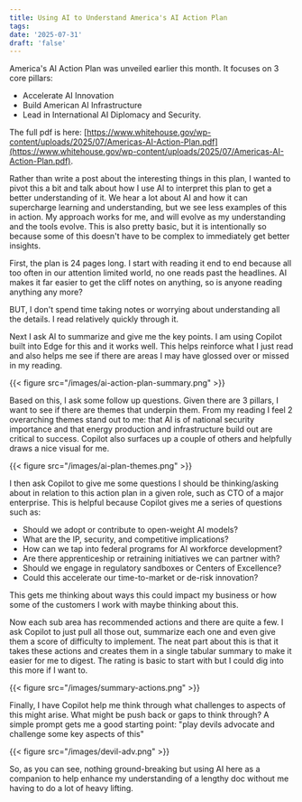 ```yaml
---
title: Using AI to Understand America's AI Action Plan
tags: 
date: '2025-07-31'
draft: 'false'
---
```


America's AI Action Plan was unveiled earlier this month. It focuses on 3 core pillars: 
* Accelerate AI Innovation
* Build American AI Infrastructure
* Lead in International AI Diplomacy and Security. 

The full pdf is here: [https://www.whitehouse.gov/wp-content/uploads/2025/07/Americas-AI-Action-Plan.pdf](https://www.whitehouse.gov/wp-content/uploads/2025/07/Americas-AI-Action-Plan.pdf). 

Rather than write a post about the interesting things in this plan, I wanted to pivot this a bit and talk about how I use AI to interpret this plan to get a better understanding of it. We hear a lot about AI and how it can supercharge learning and understanding, but we see less examples of this in action. My approach works for me, and will evolve as my understanding and the tools evolve. This is also pretty basic, but it is intentionally so because some of this doesn't have to be complex to immediately get better insights.

First, the plan is 24 pages long. I start with reading it end to end because all too often in our attention limited world, no one reads past the headlines. AI makes it far easier to get the cliff notes on anything, so is anyone reading anything any more?

BUT, I don't spend time taking notes or worrying about understanding all the details. I read relatively quickly through it.

Next I ask AI to summarize and give me the key points. I am using Copilot built into Edge for this and it works well. This helps reinforce what I just read and also helps me see if there are areas I may have glossed over or missed in my reading.

{{< figure src="/images/ai-action-plan-summary.png" >}}

Based on this, I ask some follow up questions. Given there are 3 pillars, I want to see if there are themes that underpin them. From my reading I feel 2 overarching themes stand out to me:  that AI is of national security importance and that energy production and infrastructure build out are critical to success. Copilot also surfaces up a couple of others and helpfully draws a nice visual for me.

{{< figure src="/images/ai-plan-themes.png" >}}

I then ask Copilot to give me some questions I should be thinking/asking about in relation to this action plan in a given role, such as CTO of a major enterprise. This is helpful because Copilot gives me a series of questions such as:

* Should we adopt or contribute to open-weight AI models?
* What are the IP, security, and competitive implications?
* How can we tap into federal programs for AI workforce development?
* Are there apprenticeship or retraining initiatives we can partner with?
* Should we engage in regulatory sandboxes or Centers of Excellence?
* Could this accelerate our time-to-market or de-risk innovation?

This gets me thinking about ways this could impact my business or how some of the customers I work with maybe thinking about this. 

Now each sub area has recommended actions and there are quite a few. I ask Copilot to just pull all those out, summarize each one and even give them a score of difficulty to implement. The neat part about this is that it takes these actions and creates them in a single tabular summary to make it easier for me to digest. The rating is basic to start with but I could dig into this more if I want to.

{{< figure src="/images/summary-actions.png" >}}

Finally, I have Copilot help me think through what challenges to aspects of this might arise. What might be push back or gaps to think through? A simple prompt gets me a good starting point: "play devils advocate and challenge some key aspects of this"

{{< figure src="/images/devil-adv.png" >}}

So, as you can see, nothing ground-breaking but using AI here as a companion to help enhance my understanding of a lengthy doc without me having to do a lot of heavy lifting.

